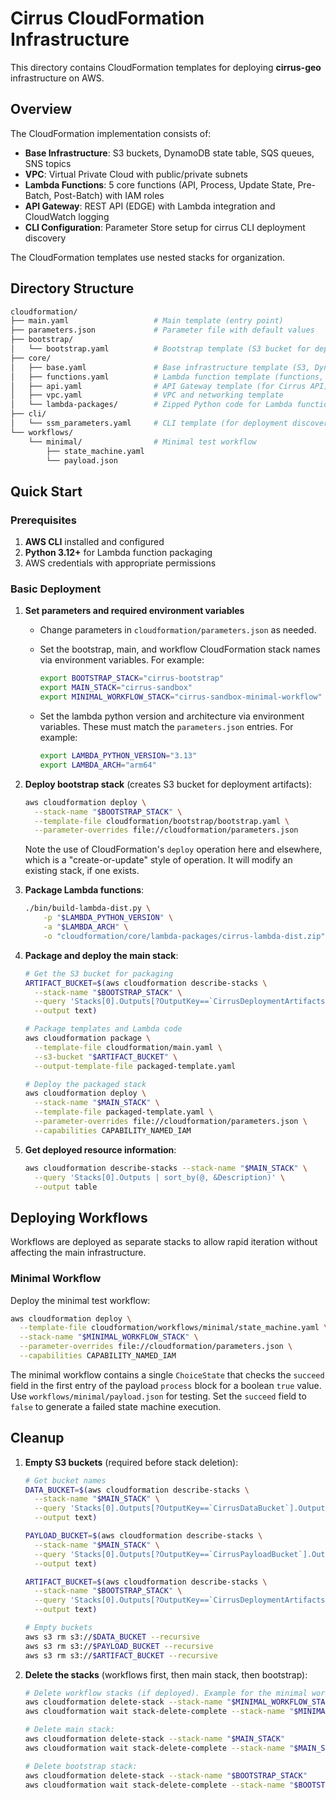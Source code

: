 # Cirrus CloudFormation Infrastructure

This directory contains CloudFormation templates for deploying **cirrus-geo**
infrastructure on AWS.

## Overview

The CloudFormation implementation consists of:

- **Base Infrastructure**: S3 buckets, DynamoDB state table, SQS queues, SNS topics
- **VPC**: Virtual Private Cloud with public/private subnets
- **Lambda Functions**: 5 core functions (API, Process, Update State, Pre-Batch,
  Post-Batch) with IAM roles
- **API Gateway**: REST API (EDGE) with Lambda integration and CloudWatch logging
- **CLI Configuration**: Parameter Store setup for cirrus CLI deployment discovery

The CloudFormation templates use nested stacks for organization.

## Directory Structure

```bash
cloudformation/
├── main.yaml                   # Main template (entry point)
├── parameters.json             # Parameter file with default values
├── bootstrap/
│   └── bootstrap.yaml          # Bootstrap template (S3 bucket for deployment artifacts)
├── core/
│   ├── base.yaml               # Base infrastructure template (S3, DynamoDB, SQS, SNS)
│   ├── functions.yaml          # Lambda function template (functions, roles, security group)
│   ├── api.yaml                # API Gateway template (for Cirrus API)
│   ├── vpc.yaml                # VPC and networking template
│   └── lambda-packages/        # Zipped Python code for Lambda functions
├── cli/
│   └── ssm_parameters.yaml     # CLI template (for deployment discovery via Parameter Store)
└── workflows/
    └── minimal/                # Minimal test workflow
        ├── state_machine.yaml
        └── payload.json
```

## Quick Start

### Prerequisites

1. **AWS CLI** installed and configured
2. **Python 3.12+** for Lambda function packaging
3. AWS credentials with appropriate permissions

### Basic Deployment

1. **Set parameters and required environment variables**

   - Change parameters in `cloudformation/parameters.json` as needed.
   - Set the bootstrap, main, and workflow CloudFormation stack names via environment
     variables. For example:

     ```bash
     export BOOTSTRAP_STACK="cirrus-bootstrap"
     export MAIN_STACK="cirrus-sandbox"
     export MINIMAL_WORKFLOW_STACK="cirrus-sandbox-minimal-workflow"
     ```

   - Set the lambda python version and architecture via environment variables. These
     must match the `parameters.json` entries. For example:

     ```bash
     export LAMBDA_PYTHON_VERSION="3.13"
     export LAMBDA_ARCH="arm64"
     ```

2. **Deploy bootstrap stack** (creates S3 bucket for deployment artifacts):

   ```bash
   aws cloudformation deploy \
     --stack-name "$BOOTSTRAP_STACK" \
     --template-file cloudformation/bootstrap/bootstrap.yaml \
     --parameter-overrides file://cloudformation/parameters.json
   ```

   Note the use of CloudFormation's `deploy` operation here and elsewhere, which is a
   "create-or-update" style of operation. It will modify an existing stack, if one
   exists.

3. **Package Lambda functions**:

   ```bash
   ./bin/build-lambda-dist.py \
       -p "$LAMBDA_PYTHON_VERSION" \
       -a "$LAMBDA_ARCH" \
       -o "cloudformation/core/lambda-packages/cirrus-lambda-dist.zip"
   ```

4. **Package and deploy the main stack**:

   ```bash
   # Get the S3 bucket for packaging
   ARTIFACT_BUCKET=$(aws cloudformation describe-stacks \
     --stack-name "$BOOTSTRAP_STACK" \
     --query 'Stacks[0].Outputs[?OutputKey==`CirrusDeploymentArtifactsBucket`].OutputValue' \
     --output text)

   # Package templates and Lambda code
   aws cloudformation package \
     --template-file cloudformation/main.yaml \
     --s3-bucket "$ARTIFACT_BUCKET" \
     --output-template-file packaged-template.yaml

   # Deploy the packaged stack
   aws cloudformation deploy \
     --stack-name "$MAIN_STACK" \
     --template-file packaged-template.yaml \
     --parameter-overrides file://cloudformation/parameters.json \
     --capabilities CAPABILITY_NAMED_IAM
   ```

5. **Get deployed resource information**:

   ```bash
   aws cloudformation describe-stacks --stack-name "$MAIN_STACK" \
     --query 'Stacks[0].Outputs | sort_by(@, &Description)' \
     --output table
   ```

## Deploying Workflows

Workflows are deployed as separate stacks to allow rapid iteration without affecting the
main infrastructure.

### Minimal Workflow

Deploy the minimal test workflow:

```bash
aws cloudformation deploy \
  --template-file cloudformation/workflows/minimal/state_machine.yaml \
  --stack-name "$MINIMAL_WORKFLOW_STACK" \
  --parameter-overrides file://cloudformation/parameters.json \
  --capabilities CAPABILITY_NAMED_IAM
```

The minimal workflow contains a single `ChoiceState` that checks the `succeed` field in
the first entry of the payload `process` block for a boolean `true` value. Use
`workflows/minimal/payload.json` for testing. Set the `succeed` field to `false` to
generate a failed state machine execution.

## Cleanup

1. **Empty S3 buckets** (required before stack deletion):

   ```bash
   # Get bucket names
   DATA_BUCKET=$(aws cloudformation describe-stacks \
     --stack-name "$MAIN_STACK" \
     --query 'Stacks[0].Outputs[?OutputKey==`CirrusDataBucket`].OutputValue' \
     --output text)

   PAYLOAD_BUCKET=$(aws cloudformation describe-stacks \
     --stack-name "$MAIN_STACK" \
     --query 'Stacks[0].Outputs[?OutputKey==`CirrusPayloadBucket`].OutputValue' \
     --output text)

   ARTIFACT_BUCKET=$(aws cloudformation describe-stacks \
     --stack-name "$BOOTSTRAP_STACK" \
     --query 'Stacks[0].Outputs[?OutputKey==`CirrusDeploymentArtifactsBucket`].OutputValue' \
     --output text)

   # Empty buckets
   aws s3 rm s3://$DATA_BUCKET --recursive
   aws s3 rm s3://$PAYLOAD_BUCKET --recursive
   aws s3 rm s3://$ARTIFACT_BUCKET --recursive
   ```

2. **Delete the stacks** (workflows first, then main stack, then bootstrap):

   ```bash
   # Delete workflow stacks (if deployed). Example for the minimal workflow:
   aws cloudformation delete-stack --stack-name "$MINIMAL_WORKFLOW_STACK"
   aws cloudformation wait stack-delete-complete --stack-name "$MINIMAL_WORKFLOW_STACK"

   # Delete main stack:
   aws cloudformation delete-stack --stack-name "$MAIN_STACK"
   aws cloudformation wait stack-delete-complete --stack-name "$MAIN_STACK"

   # Delete bootstrap stack:
   aws cloudformation delete-stack --stack-name "$BOOTSTRAP_STACK"
   aws cloudformation wait stack-delete-complete --stack-name "$BOOTSTRAP_STACK"
   ```
